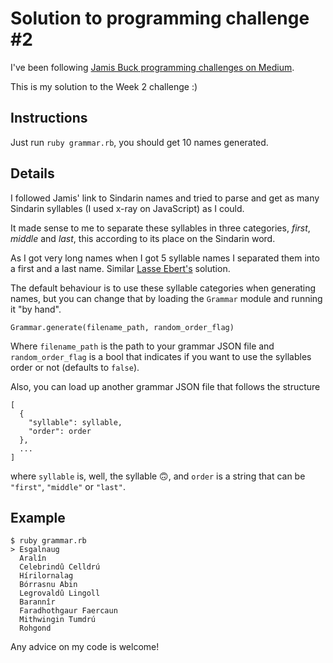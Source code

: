 # Solution to programming challenge #2

I've been following [Jamis Buck programming challenges on Medium](https://medium.com/@jamis/weekly-programming-challenge-2-33ef134b39cd#.o8qtwuk0i).

This is my solution to the Week 2 challenge :)

## Instructions

Just run `ruby grammar.rb`, you should get 10 names generated.

## Details

I followed Jamis' link to Sindarin names and tried to parse and get as many Sindarin syllables (I used x-ray on JavaScript) as I could.

It made sense to me to separate these syllables in three categories, *first*, *middle* and *last*, this according to its place on the Sindarin word.

As I got very long names when I got 5 syllable names I separated them into a first and a last name. Similar [Lasse Ebert's](https://github.com/lasseebert/jamis_challenge/tree/master/002_grammar) solution.

The default behaviour is to use these syllable categories when generating names, but you can change that by loading the `Grammar` module and running it "by hand".

```
Grammar.generate(filename_path, random_order_flag)
```

Where `filename_path` is the path to your grammar JSON file and `random_order_flag` is a bool that indicates if you want to use the syllables order or not (defaults to `false`).

Also, you can load up another grammar JSON file that follows the structure

```
[
  {
    "syllable": syllable,
    "order": order
  },
  ...
]
```

where `syllable` is, well, the syllable 🙃, and `order` is a string that can be `"first"`, `"middle"` or `"last"`.

## Example

```
$ ruby grammar.rb
> Esgalnaug
  Aralîn
  Celebrindû Celldrú
  Hírilornalag
  Bórrasnu Abin
  Legrovaldû Lingoll
  Barannîr
  Faradhothgaur Faercaun
  Mithwingin Tumdrú
  Rohgond
```

Any advice on my code is welcome!
